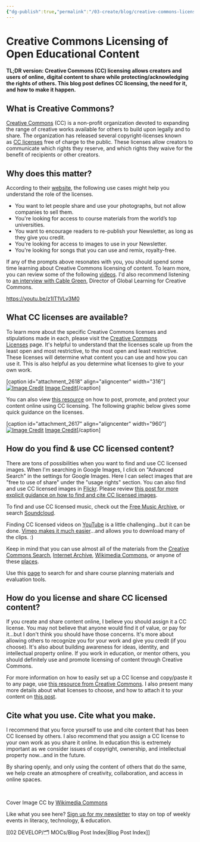 ```yaml
---
{"dg-publish":true,"permalink":"/03-create/blog/creative-commons-licensing-of-open-educational-content/","title":"Creative Commons Licensing of Open Educational Content","tags":["creative-commons","open-source"]}
---
```


# Creative Commons Licensing of Open Educational Content

#### TL;DR version: Creative Commons (CC) licensing allows creators and users of online, digital content to share while protecting/acknowledging the rights of others. This blog post defines CC licensing, the need for it, and how to make it happen.

## What is Creative Commons?

[Creative Commons](https://en.wikipedia.org/wiki/Creative_Commons) (CC) is a non-profit organization devoted to expanding the range of creative works available for others to build upon legally and to share. The organization has released several copyright-licenses known as [CC licenses](http://en.wikipedia.org/wiki/Creative_Commons_licenses "Creative Commons licenses") free of charge to the public. These licenses allow creators to communicate which rights they reserve, and which rights they waive for the benefit of recipients or other creators.

## Why does this matter?

According to their [website](http://creativecommons.org/about), the following use cases might help you understand the role of the licenses.

- You want to let people share and use your photographs, but not allow companies to sell them.
- You're looking for access to course materials from the world’s top universities.
- You want to encourage readers to re-publish your Newsletter, as long as they give you credit.
- You're looking for access to images to use in your Newsletter.
- You're looking for songs that you can use and remix, royalty-free.

If any of the prompts above resonates with you, you should spend some time learning about Creative Commons licensing of content. To learn more, you can review some of the following [videos](http://creativecommons.org/videos). I'd also recommend listening to [an interview with Cable Green](http://wiobyrne.com/four-questions-for-cable-green-about-teaching-learning-and-sharing-openly-online/), Director of Global Learning for Creative Commons.

https://youtu.be/z1IT1VLv3M0

## What CC licenses are available?

To learn more about the specific Creative Commons licenses and stipulations made in each, please visit the [Creative Commons Licenses](http://creativecommons.org/licenses/) page. It's helpful to understand that the licenses scale up from the least open and most restrictive, to the most open and least restrictive. These licenses will determine what content you can use and how you can use it. This is also helpful as you determine what licenses to give to your own work.

\[caption id="attachment\_2618" align="aligncenter" width="316"\][![Image Credit](images/Ordering_of_Creative_Commons_licenses_from_most_to_least_open.png)](http://wiobyrne.com/wp-content/uploads/2013/07/Ordering_of_Creative_Commons_licenses_from_most_to_least_open.png) [Image Credit](https://upload.wikimedia.org/wikipedia/commons/f/f0/Ordering_of_Creative_Commons_licenses_from_most_to_least_open.png)\[/caption\]

You can also view [this resource](http://wiobyrne.com/post-promote-and-protect-your-content-online-using-creative-commons-licensing/) on how to post, promote, and protect your content online using CC licensing. The following graphic below gives some quick guidance on the licenses.

\[caption id="attachment\_2617" align="aligncenter" width="960"\][![Image Credit](images/Rsnz-creative-commons_jpg__2480×1753_.png)](http://wiobyrne.com/wp-content/uploads/2013/07/Rsnz-creative-commons_jpg__2480×1753_.png) [Image Credit](https://upload.wikimedia.org/wikipedia/commons/b/b2/Rsnz-creative-commons.jpg)\[/caption\]

## How do you find & use CC licensed content?

There are tons of possibilities when you want to find and use CC licensed images. When I'm searching in Google Images, I click on "Advanced Search" in the settings for Google Images. Here I can select images that are "free to use of share" under the "usage rights" section. You can also find and use CC licensed images in [Flickr](http://www.flickr.com/creativecommons/). Please review [this post for more explicit guidance on how to find and cite CC licensed images](http://wiobyrne.com/how-to-find-creative-commons-licensed-images-and-cite-them-correctly/).

To find and use CC licensed music, check out the [Free Music Archive](http://freemusicarchive.org/curator/creative_commons), or search [Soundcloud](https://soundcloud.com/search/sounds).

Finding CC licensed videos on [YouTube](http://www.smartcopying.edu.au/open-education/creative-commons/creative-commons-information-pack-for-teachers-and-students/how-to-find-creative-commons-material-using-youtube) is a little challenging...but it can be done. [Vimeo makes it much easier](https://vimeo.com/creativecommons)...and allows you to download many of the clips. :)

Keep in mind that you can use almost all of the materials from the [Creative Commons Search](http://search.creativecommons.org/), [Internet Archive](http://archive.org/index.php), [Wikimedia Commons](http://commons.wikimedia.org/wiki/Main_Page), or anyone of these [places](http://mashable.com/2007-10-27/creative-commons/).

Use this [page](http://www.ocwconsortium.org/) to search for and share course planning materials and evaluation tools.

## How do you license and share CC licensed content?

If you create and share content online, I believe you should assign it a CC license. You may not believe that anyone would find it of value, or pay for it...but I don't think you should have those concerns. It's more about allowing others to recognize you for your work and give you credit (if you choose). It's also about building awareness for ideas, identity, and intellectual property online. If you work in education, or mentor others, you should definitely use and promote licensing of content through Creative Commons.

For more information on how to easily set up a CC license and copy/paste it to any page, use [this resource from Creative Commons](http://creativecommons.org/choose/). I also present many more details about what licenses to choose, and how to attach it to your content on [this post](http://wiobyrne.com/post-promote-and-protect-your-content-online-using-creative-commons-licensing/).

## Cite what you use. Cite what you make.

I recommend that you force yourself to use and cite content that has been CC licensed by others. I also recommend that you assign a CC license to your own work as you share it online. In education this is extremely important as we consider issues of copyright, ownership, and intellectual property now...and in the future.

By sharing openly, and only using the content of others that do the same, we help create an atmosphere of creativity, collaboration, and access in online spaces.

 

Cover Image CC by [Wikimedia Commons](http://commons.wikimedia.org/wiki/File:Tyler.stefanich_-_Creative_Commons_Swag_Contest_2007_2_(by).jpg)

Like what you see here? [Sign up for my newsletter](http://wiobyrne.com/tldr/) to stay on top of weekly events in literacy, technology, & education.

[[02 DEVELOP/🗂️ MOCs/Blog Post Index\|Blog Post Index]]